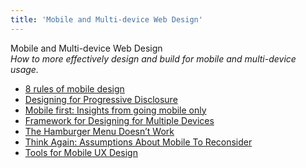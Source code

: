 ```yaml
---
title: 'Mobile and Multi-device Web Design'
---
```


Mobile and Multi-device Web Design  
_How to more effectively design and build for mobile and multi-device usage._

*   [8 rules of mobile design](https://uxdesign.cc/8-rules-of-mobile-design-1b8d9936c241)  
*   [Designing for Progressive Disclosure](https://www.uxmatters.com/mt/archives/2020/05/designing-for-progressive-disclosure.php)  
*   [Mobile first: Insights from going mobile only ](http://blog.invisionapp.com/mobile-first-mobile-only/)
*   [Framework for Designing for Multiple Devices](http://uxmag.com/articles/framework-for-designing-for-multiple-devices)  
*   [The Hamburger Menu Doesn’t Work](http://jamesarcher.me/hamburger-menu)  
*   [Think Again: Assumptions About Mobile To Reconsider](http://mobile.smashingmagazine.com/2013/01/18/assumptions-about-mobile-to-reconsider/)  
*   [Tools for Mobile UX Design](http://www.uxmatters.com/mt/archives/2013/06/tools-for-mobile-ux-design.php)  
